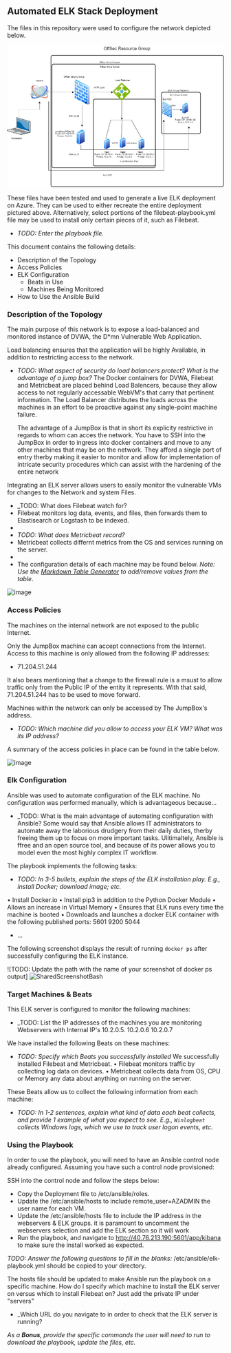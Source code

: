 ## Automated ELK Stack Deployment

The files in this repository were used to configure the network depicted below.

<img src="/DIagrams/ELKDEPLOYDiagram.jpg"/>


These files have been tested and used to generate a live ELK deployment on Azure. They can be used to either recreate the entire deployment pictured above. Alternatively, select portions of the filebeat-playbook.yml file may be used to install only certain pieces of it, such as Filebeat.

  - _TODO: Enter the playbook file._

This document contains the following details:
- Description of the Topology
- Access Policies
- ELK Configuration
  - Beats in Use
  - Machines Being Monitored
- How to Use the Ansible Build


### Description of the Topology

The main purpose of this network is to expose a load-balanced and monitored instance of DVWA, the D*mn Vulnerable Web Application.

Load balancing ensures that the application will be highly Available, in addition to restricting access to the network.
- _TODO: What aspect of security do load balancers protect? What is the advantage of a jump box?_
     The Docker containers for DVWA, Filebeat and Metricbeat are placed behind Load Balencers, because they allow access to not regularly accessable WebVM's that carry that pertinent information. The Load Balancer distributes the loads across the machines in an effort to be proactive against any single-point machine failure.
     
     The advantage of a JumpBox is that in short its explicity restrictive in regards to whom can acces the network. You have to SSH into the JumpBox in order to ingress into docker containers and move to any other machines that may be on the network. They afford a single port of entry therby making it easier to monitor and allow for implementation of intricate security procedures which can assist with the hardening of the entire network
     
     
Integrating an ELK server allows users to easily monitor the vulnerable VMs for changes to the Network and system Files.
- _TODO: What does Filebeat watch for?
- Filebeat monitors log data, events, and files, then forwards them to Elastisearch or Logstash to be indexed.
- 
- _TODO: What does Metricbeat record?_
- Metricbeat collects differnt metrics from the OS and services running on the server.
- 
- The configuration details of each machine may be found below.
_Note: Use the [Markdown Table Generator](http://www.tablesgenerator.com/markdown_tables) to add/remove values from the table_.

![image](https://user-images.githubusercontent.com/41927632/119171132-2792df00-ba32-11eb-8f99-3ef26806625f.png)



### Access Policies

The machines on the internal network are not exposed to the public Internet. 

Only the JumpBox machine can accept connections from the Internet. Access to this machine is only allowed from the following IP addresses:
- 71.204.51.244

It also bears mentioning that a change to the firewall rule is a msust to allow traffic only from the Public IP of the entity it represents. With that said, 71.204.51.244 has to be used to move forward.

Machines within the network can only be accessed by The JumpBox's address.
- _TODO: Which machine did you allow to access your ELK VM? What was its IP address?_

A summary of the access policies in place can be found in the table below.

![image](https://user-images.githubusercontent.com/41927632/119175420-cff77200-ba37-11eb-8ce0-d3fbf7295e97.png)


### Elk Configuration

Ansible was used to automate configuration of the ELK machine. No configuration was performed manually, which is advantageous because...
- _TODO: What is the main advantage of automating configuration with Ansible? Some would say that Ansible allows IT administrators to automate away the laborious drudgery from their daily duties, therby freeing them up to focus on more important tasks. Ulitimaltely, Ansible is ffree and an open source tool, and because of its power allows you to model even the most highly complex IT workflow.

The playbook implements the following tasks:
- _TODO: In 3-5 bullets, explain the steps of the ELK installation play. E.g., install Docker; download image; etc._

•	Install Docker.io
•	Install pip3 in addition to the Python Docker Module
•	Allows an increase in Virtual Memory
•	Ensures that ELK runs every time the machine is booted 
•	Downloads and launches a docker ELK container with the following published ports: 5601 9200 5044

- ...

The following screenshot displays the result of running `docker ps` after successfully configuring the ELK instance.

![TODO: Update the path with the name of your screenshot of docker ps output] 
![SharedScreenshotBash](https://user-images.githubusercontent.com/41927632/119177727-b99ee580-ba3a-11eb-9cbe-ecf2649c793a.jpg)


### Target Machines & Beats
This ELK server is configured to monitor the following machines:
- _TODO: List the IP addresses of the machines you are monitoring
  Webservers with Internal IP's 10.2.0.5. 10.2.0.6 10.2.0.7

We have installed the following Beats on these machines:
- _TODO: Specify which Beats you successfully installed_ We successfully installed Filebeat and Metricbeat.
•	Filebeat monitors traffic by collecting log data on devices.
•	Metricbeat collects data from OS, CPU or Memory any data about anything on running on the server.


These Beats allow us to collect the following information from each machine:
- _TODO: In 1-2 sentences, explain what kind of data each beat collects, and provide 1 example of what you expect to see. E.g., `Winlogbeat` collects Windows logs, which we use to track user logon events, etc._

### Using the Playbook
In order to use the playbook, you will need to have an Ansible control node already configured. Assuming you have such a control node provisioned: 

SSH into the control node and follow the steps below:
- Copy the Deployment file to /etc/ansible/roles.
- Update the /etc/ansible/hosts to include remote_user=AZADMIN the user name for each VM.
- Update the /etc/ansible/hosts file to include the IP address in the webservers & ELK groups. it is paramount to uncomment the webservers selection and add the ELK section so it will work
- Run the playbook, and navigate to http://40.76.213.190:5601/app/kibana to make sure the install worked as expected.

_TODO: Answer the following questions to fill in the blanks:_
/etc/ansible/elk-playbook.yml should be copied to your directory.

The hosts file should be updated to make Ansible run the playbook on a specific machine. How do I specify which machine to install the ELK server on versus which to install Filebeat on? Just add the private IP under "servers"
- _Which URL do you navigate to in order to check that the ELK server is running?

_As a **Bonus**, provide the specific commands the user will need to run to download the playbook, update the files, etc._

